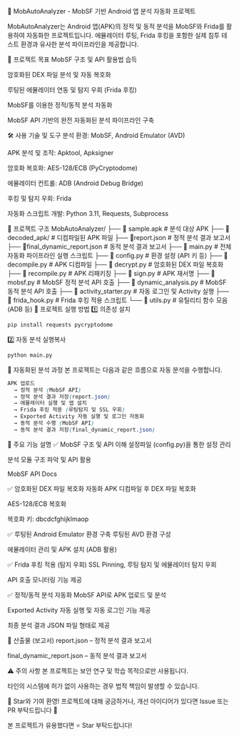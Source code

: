 🔐 MobAutoAnalyzer - MobSF 기반 Android 앱 분석 자동화 프로젝트

MobAutoAnalyzer는 Android 앱(APK)의 정적 및 동적 분석을 MobSF와 Frida를 활용하여 자동화한 프로젝트입니다.
에뮬레이터 루팅, Frida 후킹을 포함한 실제 침투 테스트 환경과 유사한 분석 파이프라인을 제공합니다.

🎯 프로젝트 목표
MobSF 구조 및 API 활용법 습득

암호화된 DEX 파일 분석 및 자동 복호화

루팅된 에뮬레이터 연동 및 탐지 우회 (Frida 후킹)

MobSF를 이용한 정적/동적 분석 자동화

MobSF API 기반의 완전 자동화된 분석 파이프라인 구축

🛠️ 사용 기술 및 도구
분석 환경: MobSF, Android Emulator (AVD)

APK 분석 및 조작: Apktool, Apksigner

암호화 복호화: AES-128/ECB (PyCryptodome)

에뮬레이터 컨트롤: ADB (Android Debug Bridge)

후킹 및 탐지 우회: Frida

자동화 스크립트 개발: Python 3.11, Requests, Subprocess

📂 프로젝트 구조
MobAutoAnalyzer/
├── 📜 sample.apk                  # 분석 대상 APK
├── 📜 decoded_apk/                # 디컴파일된 APK 파일
├── 📜report.json                # 정적 분석 결과 보고서
├── 📜final_dynamic_report.json  # 동적 분석 결과 보고서
├── 📜 main.py                     # 전체 자동화 파이프라인 실행 스크립트
├── 📜 config.py                   # 환경 설정 (API 키 등)
├── 📜 decompile.py                # APK 디컴파일
├── 📜 decrypt.py                  # 암호화된 DEX 파일 복호화
├── 📜 recompile.py                # APK 리패키징
├── 📜 sign.py                     # APK 재서명
├── 📜 mobsf.py                    # MobSF 정적 분석 API 호출
├── 📜 dynamic_analysis.py         # MobSF 동적 분석 API 호출
├── 📜 activity_starter.py         # 자동 로그인 및 Activity 실행
├── 📜 frida_hook.py               # Frida 후킹 적용 스크립트
└── 📜 utils.py                    # 유틸리티 함수 모음 (ADB 등)
🚀 프로젝트 실행 방법
1️⃣ 의존성 설치
```bash
pip install requests pycryptodome
```
2️⃣ 자동 분석 실행복사
``` bash
python main.py
```
🧩 자동화된 분석 과정
본 프로젝트는 다음과 같은 흐름으로 자동 분석을 수행합니다.
```scss
APK 업로드 
  → 정적 분석 (MobSF API) 
  → 정적 분석 결과 저장(report.json) 
  → 에뮬레이터 실행 및 앱 설치
  → Frida 후킹 적용 (루팅탐지 및 SSL 우회) 
  → Exported Activity 자동 실행 및 로그인 자동화
  → 동적 분석 수행 (MobSF API)
  → 동적 분석 결과 저장(final_dynamic_report.json)
```
📌 주요 기능 설명
✅ MobSF 구조 및 API 이해
설정파일 (config.py)을 통한 설정 관리

분석 모듈 구조 파악 및 API 활용

MobSF API Docs

✅ 암호화된 DEX 파일 복호화 자동화
APK 디컴파일 후 DEX 파일 복호화

AES-128/ECB 복호화

복호화 키: dbcdcfghijklmaop

✅ 루팅된 Android Emulator 환경 구축
루팅된 AVD 환경 구성

에뮬레이터 관리 및 APK 설치 (ADB 활용)

✅ Frida 후킹 적용 (탐지 우회)
SSL Pinning, 루팅 탐지 및 에뮬레이터 탐지 우회

API 호출 모니터링 기능 제공

✅ 정적/동적 분석 자동화
MobSF API로 APK 업로드 및 분석

Exported Activity 자동 실행 및 자동 로그인 기능 제공

최종 분석 결과 JSON 파일 형태로 제공

📑 산출물 (보고서)
report.json – 정적 분석 결과 보고서

final_dynamic_report.json – 동적 분석 결과 보고서

⚠️ 주의 사항
본 프로젝트는 보안 연구 및 학습 목적으로만 사용됩니다.

타인의 시스템에 허가 없이 사용하는 경우 법적 책임이 발생할 수 있습니다.

🌟 Star와 기여 환영!
프로젝트에 대해 궁금하거나, 개선 아이디어가 있다면 Issue 또는 PR 부탁드립니다 🙌

본 프로젝트가 유용했다면 ⭐ Star 부탁드립니다!

